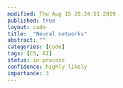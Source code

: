 ```yaml
---
modified: Thu Aug 15 20:24:51 2019
published: true
layout: code
title:  "Neural networks"
abstract: ""
categories: [Code]
tags: [CS, AI]
status: in process
confidence: highly likely
importance: 3
---
```

